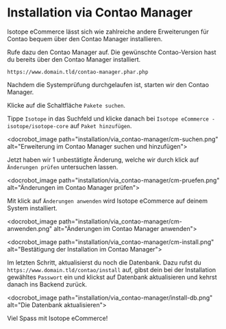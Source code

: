 # Installation via Contao Manager

Isotope eCommerce lässt sich wie zahlreiche andere Erweiterungen für Contao bequem über den Contao Manager installieren.

Rufe dazu den Contao Manager auf. Die gewünschte Contao-Version hast du bereits über den Contao Manager installiert.

`https://www.domain.tld/contao-manager.phar.php`

Nachdem die Systemprüfung durchgelaufen ist, starten wir den Contao Manager.

Klicke auf die Schaltfläche `Pakete suchen`.

Tippe `Isotope` in das Suchfeld und klicke danach bei `Isotope eCommerce - isotope/isotope-core` auf `Paket hinzufügen`.

<docrobot_image path="installation/via_contao-manager/cm-suchen.png" alt="Erweiterung im Contao Manager suchen und hinzufügen">

Jetzt haben wir 1 unbestätigte Änderung, welche wir durch klick auf `Änderungen prüfen` untersuchen lassen.

<docrobot_image path="installation/via_contao-manager/cm-pruefen.png" alt="Änderungen im Contao Manager prüfen">

Mit klick auf `Änderungen anwenden` wird Isotope eCommerce auf deinem System installiert.

<docrobot_image path="installation/via_contao-manager/cm-anwenden.png" alt="Änderungen im Contao Manager anwenden">

<docrobot_image path="installation/via_contao-manager/cm-install.png" alt="Bestätigung der Installation im Contao Manager">

Im letzten Schritt, aktualisierst du noch die Datenbank. Dazu rufst du `https://www.domain.tld/contao/install` auf, gibst 
dein bei der Installation gewähltes `Passwort` ein und klickst auf Datenbank aktualisieren und kehrst danach ins Backend zurück.

<docrobot_image path="installation/via_contao-manager/install-db.png" alt="Die Datenbank aktualisieren">

Viel Spass mit Isotope eCommerce!